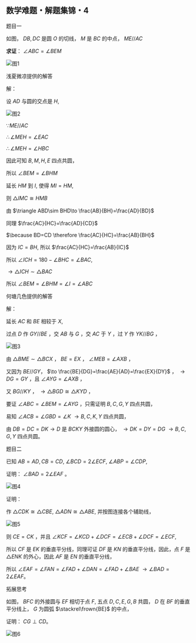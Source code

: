 ## 数学难题・解题集锦・4

题目一

如图， $DB,DC$ 是圆 $O$ 的切线， $M$ 是 $BC$ 的中点， $ME//AC$

**求证**： $\angle ABC=\angle BEM$

![图1](/pics/p55-1.png)

浅夏微凉提供的解答

解：

设 $AD$ 与圆的交点是 $H,$ 

![图2](/pics/p55-2.png)

$\because ME//AC$

$\therefore \angle MEH=\angle EAC$

$\therefore \angle MEH=\angle HBC$

因此可知 $B,M,H,E$ 四点共圆，

所以 $\angle BEM=\angle BHM$

延长 $HM$ 到 $I,$ 使得 $MI=HM,$ 

则 $\triangle IMC\cong HMB$

由 $\triangle ABD\sim BHD\to \frac{AB}{BH}=\frac{AD}{BD}$

同理 $\frac{AC}{HC}=\frac{AD}{CD}$

$\because BD=CD \therefore \frac{AC}{HC}=\frac{AB}{BH}$

因为 $IC=BH,$ 所以 $\frac{AC}{HC}=\frac{AB}{IC}$

所以 $\angle ICH=180-\angle BHC=\angle BAC,$

$\to \triangle ICH\sim \triangle BAC$

所以 $\angle BEM=\angle BHM=\angle I=\angle ABC$

何塘几色提供的解答

解：

延长 $AC$ 和 $BE$ 相较于 $X,$ 

过点 $D$ 作 $GY//BE$ ，交 $AB$ 与 $G$ ，交 $AC$ 于 $Y$ ，过 $Y$ 作 $YK//BG$ ，

![图3](/pics/p55-3.png)

由 $\triangle BME\sim \triangle BCX$ ， $BE=EX$ ， $\angle MEB=\angle AXB$ ，

又因为 $BE//GY$， $\to \frac{BE}{DG}=\frac{AE}{AD}=\frac{EX}{DY}$ ， $\to DG=GY$ ，且 $\angle AYG=\angle AXB$ ，

又 $BG//KY$ ， $\to \triangle BGD \cong \triangle KYD$ ，

要证 $\angle ABC=\angle BEM=\angle AYG$ ，只需证明 $B,C,G,Y$ 四点共圆，

易知 $\angle ACB=\angle GBD=\angle K$  $\to B,C,K,Y$ 四点共圆，

由 $DB=DC=DK \to D$ 是 $BCKY$ 外接圆的圆心， $\to DK=DY=DG$  $\to B,C,G,Y$ 四点共圆。

题目二

已知 $AB=AD,CB=CD,$ $\angle BCD=2\angle ECF,$ $\angle ABP=\angle CDP,$

证明： $\angle BAD=2\angle EAF$ 。

![图4](/pics/p55-4.png)

证明：

作 $\triangle CDK\cong  \triangle CBE,$ $\triangle ADN\cong \triangle ABE,$ 并按图连接各个辅助线，

![图5](/pics/p55-5.png)

则 $CE=CK$ ，并且 $\angle KCF=\angle KCD+\angle DCF=\angle ECB+\angle DCF=\angle ECF,$

所以 $CF$ 是 $EK$ 的垂直平分线，同理可证 $DF$ 是 $KN$ 的垂直平分线，因此，点 $F$ 是 $\triangle ENK$ 的外心，因此 $AF$ 是 $EN$ 的垂直平分线，

所以 $\angle EAF=\angle FAN=\angle FAD+\angle DAN=\angle FAD+\angle BAE$ $\to \angle BAD=2\angle EAF$。

拓展思考

如图， $BFC$ 的外接圆与 $EF$ 相切于点 $F,$ 五点 $D,C,E,G,B$ 共圆， $D$ 在 $BF$ 的垂直平分线上， $G$ 为圆弧 $\stackrel\frown{BE}$ 的中点，

证明： $CG\perp CD$。

![图6](/pics/p55-6.png)
